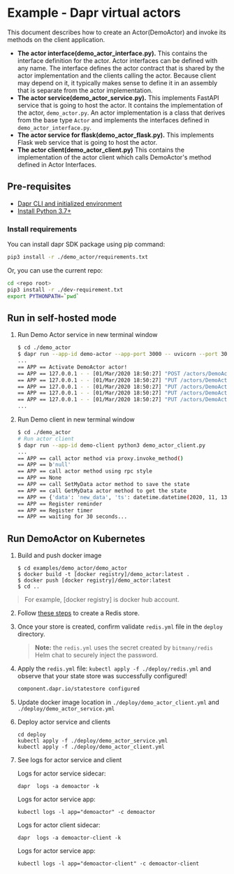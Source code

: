 # Example - Dapr virtual actors

This document describes how to create an Actor(DemoActor) and invoke its methods on the client application.

- **The actor interface(demo_actor_interface.py).** This contains the interface definition for the actor. Actor interfaces can be defined with any name. The interface defines the actor contract that is shared by the actor implementation and the clients calling the actor. Because client may depend on it, it typically makes sense to define it in an assembly that is separate from the actor implementation.
- **The actor service(demo_actor_service.py).** This implements FastAPI service that is going to host the actor. It contains the implementation of the actor, `demo_actor.py`. An actor implementation is a class that derives from the base type `Actor` and implements the interfaces defined in `demo_actor_interface.py`.
- **The actor service for flask(demo_actor_flask.py).** This implements Flask web service that is going to host the actor.
- **The actor client(demo_actor_client.py)** This contains the implementation of the actor client which calls DemoActor's method defined in Actor Interfaces.

## Pre-requisites

- [Dapr CLI and initialized environment](https://docs.dapr.io/getting-started)
- [Install Python 3.7+](https://www.python.org/downloads/)

### Install requirements

You can install dapr SDK package using pip command:

```sh
pip3 install -r ./demo_actor/requirements.txt
```

Or, you can use the current repo:

```sh
cd <repo root>
pip3 install -r ./dev-requirement.txt
export PYTHONPATH=`pwd`
```

## Run in self-hosted mode

1. Run Demo Actor service in new terminal window

   ```bash
   $ cd ./demo_actor
   $ dapr run --app-id demo-actor --app-port 3000 -- uvicorn --port 3000 demo_actor_service:app
   ...
   == APP == Activate DemoActor actor!
   == APP == 127.0.0.1 - - [01/Mar/2020 18:50:27] "POST /actors/DemoActor/1 HTTP/1.1" 200 -
   == APP == 127.0.0.1 - - [01/Mar/2020 18:50:27] "PUT /actors/DemoActor/1/method/GetMyData HTTP/1.1" 200 -
   == APP == 127.0.0.1 - - [01/Mar/2020 18:50:27] "PUT /actors/DemoActor/1/method/GetMyData HTTP/1.1" 200 -
   == APP == 127.0.0.1 - - [01/Mar/2020 18:50:27] "PUT /actors/DemoActor/1/method/SetMyData HTTP/1.1" 200 -
   == APP == 127.0.0.1 - - [01/Mar/2020 18:50:27] "PUT /actors/DemoActor/1/method/GetMyData HTTP/1.1" 200 -
   ...
   ```

2. Run Demo client in new terminal window

   ```bash
   $ cd ./demo_actor
   # Run actor client
   $ dapr run --app-id demo-client python3 demo_actor_client.py
   ...
   == APP == call actor method via proxy.invoke_method()
   == APP == b'null'
   == APP == call actor method using rpc style
   == APP == None
   == APP == call SetMyData actor method to save the state
   == APP == call GetMyData actor method to get the state
   == APP == {'data': 'new_data', 'ts': datetime.datetime(2020, 11, 13, 0, 38, 36, 163000, tzinfo=tzutc())}
   == APP == Register reminder
   == APP == Register timer
   == APP == waiting for 30 seconds...
   ```

## Run DemoActor on Kubernetes

1. Build and push docker image

   ```
   $ cd examples/demo_actor/demo_actor
   $ docker build -t [docker registry]/demo_actor:latest .
   $ docker push [docker registry]/demo_actor:latest
   $ cd ..
   ```

> For example, [docker registry] is docker hub account.

2. Follow [these steps](https://docs.dapr.io/getting-started/configure-redis/) to create a Redis store.

3. Once your store is created,  confirm validate `redis.yml` file in the `deploy` directory. 
    > **Note:** the `redis.yml` uses the secret created by `bitmany/redis` Helm chat to securely inject the password.

4. Apply the `redis.yml` file: `kubectl apply -f ./deploy/redis.yml` and observe that your state store was successfully configured!

   ```bash
   component.dapr.io/statestore configured
   ```

5. Update docker image location in `./deploy/demo_actor_client.yml` and `./deploy/demo_actor_service.yml`

6. Deploy actor service and clients

   ```
   cd deploy
   kubectl apply -f ./deploy/demo_actor_service.yml
   kubectl apply -f ./deploy/demo_actor_client.yml
   ```

7. See logs for actor service and client

   Logs for actor service sidecar:
   ```
   dapr  logs -a demoactor -k
   ```
   
   Logs for actor service app:
   ```
   kubectl logs -l app="demoactor" -c demoactor
   ```
   
   Logs for actor client sidecar:
   ```
   dapr  logs -a demoactor-client -k
   ```
   
   Logs for actor service app:
   ```
   kubectl logs -l app="demoactor-client" -c demoactor-client
   ```

